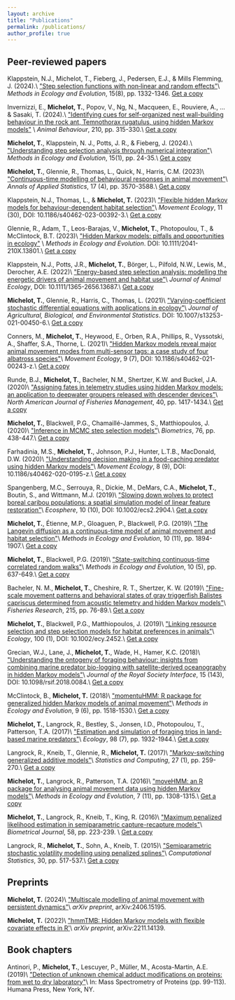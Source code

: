 ```yaml
---
layout: archive
title: "Publications"
permalink: /publications/
author_profile: true
---
```


## Peer-reviewed papers

Klappstein, N.J., Michelot, T., Fieberg, J., Pedersen, E.J., & Mills Flemming, J. (2024).\\
["Step selection functions with non‐linear and random effects"](https://doi.org/10.1111/2041-210X.14367)\\
_Methods in Ecology and Evolution_, 15(8), pp. 1332-1346.
[Get a copy](https://theomichelot.github.io/files/2024_Klappstein_MEE.pdf)

Invernizzi, E., **Michelot, T.**, Popov, V., Ng, N., Macqueen, E., Rouviere, A., ... & Sasaki, T. (2024).\\
["Identifying cues for self-organized nest wall-building behaviour in the rock ant, Temnothorax rugatulus, using hidden Markov models"](https://doi.org/10.1016/j.anbehav.2024.01.008) \\
_Animal Behaviour_, 210, pp. 315-330.\\
[Get a copy](https://theomichelot.github.io/files/2024_Invernizzi_AnimalBehaviour.pdf)

**Michelot, T.**, Klappstein, N. J., Potts, J. R., & Fieberg, J. (2024).\\
["Understanding step selection analysis through numerical integration"](https://doi.org/10.1111/2041-210X.14248)\\
_Methods in Ecology and Evolution_, 15(1), pp. 24-35.\\
[Get a copy](https://theomichelot.github.io/files/2024_Michelot_MEE.pdf)

**Michelot, T.**, Glennie, R., Thomas, L., Quick, N., Harris, C.M. (2023)\\
["Continuous-time modelling of behavioural responses in animal movement"](https://projecteuclid.org/journals/annals-of-applied-statistics/volume-17/issue-4/Continuous-time-modelling-of-behavioural-responses-in-animal-movement/10.1214/23-AOAS1776.short)\\
_Annals of Applied Statistics_, 17 (4), pp. 3570-3588.\\
[Get a copy](https://theomichelot.github.io/files/2023_AOAS_SDE_BRS.pdf)

Klappstein, N.J., Thomas, L., & **Michelot, T.** (2023)\\
["Flexible hidden Markov models for behaviour-dependent habitat selection"](https://link.springer.com/article/10.1186/s40462-023-00392-3)\\
_Movement Ecology_, 11 (30), DOI: 10.1186/s40462-023-00392-3.\\
[Get a copy](https://theomichelot.github.io/files/2023_Klappstein_MoveEco.pdf)

Glennie, R., Adam, T., Leos-Barajas, V., **Michelot, T.**, Photopoulou, T., & McClintock, B.T. (2023)\\
["Hidden Markov models: pitfalls and opportunities in ecology"](https://besjournals.onlinelibrary.wiley.com/doi/10.1111/2041-210X.13801) \\
_Methods in Ecology and Evolution_. DOI: 10.1111/2041-210X.13801.\\
[Get a copy](https://theomichelot.github.io/files/2023_Glennie_MEE.pdf)

Klappstein, N.J., Potts, J.R., **Michelot, T.**, Börger, L., Pilfold, N.W., Lewis, M., Derocher, A.E. (2022)\\
["Energy-based step selection analysis: modelling the energetic drivers of animal movement and habitat use"](https://besjournals.onlinelibrary.wiley.com/doi/abs/10.1111/1365-2656.13687)\\
_Journal of Animal Ecology_, DOI: 10.1111/1365-2656.13687.\\
[Get a copy](https://theomichelot.github.io/files/2022_Klappstein_JAE.pdf)

**Michelot, T.**, Glennie, R., Harris, C., Thomas, L. (2021)\\
["Varying-coefficient stochastic differential equations with applications in ecology"](https://link.springer.com/article/10.1007%2Fs13253-021-00450-6)\\
_Journal of Agricultural, Biological, and Environmental Statistics_. DOI: 10.1007/s13253-021-00450-6.\\
[Get a copy](https://theomichelot.github.io/files/2021_JABES_Varying-Coefficient-SDEs.pdf)

Conners, M., **Michelot, T.**, Heywood, E., Orben, R.A., Phillips, R., Vyssotski, A., Shaffer, S.A., Thorne, L. (2021)\\
["Hidden Markov models reveal major animal movement modes from multi-sensor tags: a case study of four albatross species"](https://movementecologyjournal.biomedcentral.com/articles/10.1186/s40462-021-00243-z)\\
_Movement Ecology_, 9 (7), DOI: 10.1186/s40462-021-00243-z.\\
[Get a copy](https://theomichelot.github.io/files/2021_Conners_MoveEco.pdf)

Runde, B.J., **Michelot, T.**, Bacheler, N.M., Shertzer, K.W. and Buckel, J.A. (2020)\\
["Assigning fates in telemetry studies using hidden Markov models: an application to deepwater groupers released with descender devices"](https://afspubs.onlinelibrary.wiley.com/doi/abs/10.1002/nafm.10504)\\
_North American Journal of Fisheries Management_, 40, pp. 1417-1434.\\
[Get a copy](https://theomichelot.github.io/files/2020_Runde_NAJFN.pdf)

**Michelot, T.**, Blackwell, P.G., Chamaill&eacute;-Jammes, S., Matthiopoulos, J. (2020)\\
["Inference in MCMC step selection models"](https://onlinelibrary.wiley.com/doi/abs/10.1111/biom.13170)\\
_Biometrics_, 76, pp. 438-447.\\
[Get a copy](https://theomichelot.github.io/files/2020_Biometrics_MCMC_SSF.pdf)

Farhadinia, M.S., **Michelot, T.**, Johnson, P.J., Hunter, L.T.B., MacDonald, D.W. (2020)\\
["Understanding decision making in a food-caching predator using hidden Markov models"](https://movementecologyjournal.biomedcentral.com/articles/10.1186/s40462-020-0195-z)\\
_Movement Ecology_, 8 (9), DOI: 10.1186/s40462-020-0195-z.\\
[Get a copy](https://theomichelot.github.io/files/2020_Farhadinia_MoveEco.pdf)

Spangenberg, M.C., Serrouya, R., Dickie, M., DeMars, C.A., **Michelot, T.**, Boutin, S., and Wittmann, M.J. (2019)\\
["Slowing down wolves to protect boreal caribou populations: a spatial simulation model of linear feature restoration"](https://esajournals.onlinelibrary.wiley.com/doi/full/10.1002/ecs2.2904)\\
_Ecosphere_,  10 (10), DOI: 10.1002/ecs2.2904.\\
[Get a copy](https://theomichelot.github.io/files/2019_Spangenberg_Ecosphere.pdf)

**Michelot, T.**, &Eacute;tienne, M.P., Gloaguen, P., Blackwell, P.G. (2019)\\
["The Langevin diffusion as a continuous-time model of animal movement and habitat selection"](https://besjournals.onlinelibrary.wiley.com/doi/abs/10.1111/2041-210X.13275)\\
_Methods in Ecology and Evolution_, 10 (11), pp. 1894-1907.\\
[Get a copy](https://theomichelot.github.io/files/2019_MEE_Langevin.pdf)

**Michelot, T.**, Blackwell, P.G. (2019)\\
["State-switching continuous-time correlated random walks"](https://besjournals.onlinelibrary.wiley.com/doi/full/10.1111/2041-210X.13154)\\
_Methods in Ecology and Evolution_, 10 (5), pp. 637-649.\\
[Get a copy](https://theomichelot.github.io/files/2019_MEE_CTCRW.pdf)

Bacheler, N. M., **Michelot, T.**, Cheshire, R. T., Shertzer, K. W. (2019)\\
["Fine-scale movement patterns and behavioral states of gray triggerfish Balistes capriscus determined from acoustic telemetry and hidden Markov models"](https://www.sciencedirect.com/science/article/pii/S0165783619300578)\\
_Fisheries Research_, 215, pp. 76-89.\\
[Get a copy](https://theomichelot.github.io/files/2019_Bacheler_FishRes.pdf)

**Michelot, T.**, Blackwell, P.G., Matthiopoulos, J. (2019)\\
["Linking resource selection and step selection models for habitat preferences in animals"](https://esajournals.onlinelibrary.wiley.com/doi/abstract/10.1002/ecy.2452)\\
_Ecology_, 100 (1), DOI: 10.1002/ecy.2452.\\
[Get a copy](https://theomichelot.github.io/files/2019_Ecology_MCMC_SSF.pdf)
	
Grecian, W.J., Lane, J., **Michelot, T.**, Wade, H., Hamer, K.C. (2018)\\
["Understanding the ontogeny of foraging behaviour: insights from combining marine predator bio-logging with satellite-derived oceanography in hidden Markov models"](http://rsif.royalsocietypublishing.org/content/15/143/20180084)\\
_Journal of the Royal Society Interface_, 15 (143), DOI: 10.1098/rsif.2018.0084.\\
[Get a copy](https://theomichelot.github.io/files/2018_Grecian_JRSI.pdf)

McClintock, B., **Michelot, T.** (2018)\\
["momentuHMM: R package for generalized hidden Markov models of animal movement"](http://onlinelibrary.wiley.com/doi/10.1111/2041-210X.12995/abstract)\\
_Methods in Ecology and Evolution_, 9 (6), pp. 1518-1530.\\
[Get a copy](https://theomichelot.github.io/files/2018_McClintock_MEE.pdf)

**Michelot, T.**, Langrock, R., Bestley, S., Jonsen, I.D., Photopoulou, T., Patterson, T.A. (2017)\\
["Estimation and simulation of foraging trips in land-based marine predators"](http://onlinelibrary.wiley.com/doi/10.1002/ecy.1880/abstract)\\
_Ecology_, 98 (7), pp. 1932-1944.\\
[Get a copy](https://theomichelot.github.io/files/2017_Ecology_CPFs.pdf)

Langrock, R., Kneib, T., Glennie, R., **Michelot, T.** (2017)\\
["Markov-switching generalized additive models"](http://link.springer.com/article/10.1007/s11222-015-9620-3)\\
_Statistics and Computing_, 27 (1), pp. 259-270.\\
[Get a copy](https://theomichelot.github.io/files/2017_Langrock_StatComp.pdf)

**Michelot, T.**, Langrock, R., Patterson, T.A. (2016)\\
["moveHMM: an R package for analysing animal movement data using hidden Markov models"](http://onlinelibrary.wiley.com/doi/10.1111/2041-210X.12578/abstract)\\
_Methods in Ecology and Evolution_, 7 (11), pp. 1308-1315.\\
[Get a copy](https://theomichelot.github.io/files/2016_MEE_moveHMM.pdf)

**Michelot, T.**, Langrock, R., Kneib, T., King, R. (2016)\\
["Maximum penalized likelihood estimation in semiparametric capture-recapture models"](http://onlinelibrary.wiley.com/doi/10.1002/bimj.201400222/abstract)\\
_Biometrical Journal_, 58, pp. 223-239. \\
[Get a copy](https://theomichelot.github.io/files/2016_BiomJour_cap_recap.pdf)

Langrock, R., **Michelot, T.**, Sohn, A., Kneib, T. (2015)\\
["Semiparametric stochastic volatility modelling using penalized splines"](http://link.springer.com/article/10.1007/s00180-014-0547-5)\\
_Computational Statistics_, 30, pp. 517-537.\\
[Get a copy](https://theomichelot.github.io/files/2015_Langrock_CompStats.pdf)

## Preprints

**Michelot, T.** (2024)\\
["Multiscale modelling of animal movement with persistent dynamics"](https://arxiv.org/abs/2406.15195)\\
_arXiv preprint_, arXiv:2406.15195.

**Michelot, T.** (2022)\\
["hmmTMB: Hidden Markov models with flexible covariate effects in R'](https://arxiv.org/abs/2211.14139)\\
_arXiv preprint_, arXiv:2211.14139.

## Book chapters

Antinori, P., **Michelot, T.**, Lescuyer, P., Müller, M., Acosta-Martin, A.E. (2019)\\
["Detection of unknown chemical adduct modifications on proteins: from wet to dry laboratory"](https://link.springer.com/protocol/10.1007/978-1-4939-9232-4_8)\\
In: Mass Spectrometry of Proteins (pp. 99-113). Humana Press, New York, NY.

<!-- {% include base_path %} -->

<!-- {% for post in site.publications reversed %} -->
<!--   {% include archive-single.html %} -->
<!-- {% endfor %} -->
